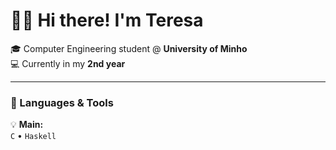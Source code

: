 # 👋🏽 Hi there! I'm Teresa 

🎓 Computer Engineering student @ **University of Minho**  
💻 Currently in my **2nd year**

---

### 🧠 Languages & Tools
💡 **Main:**  
`C` • `Haskell`  
